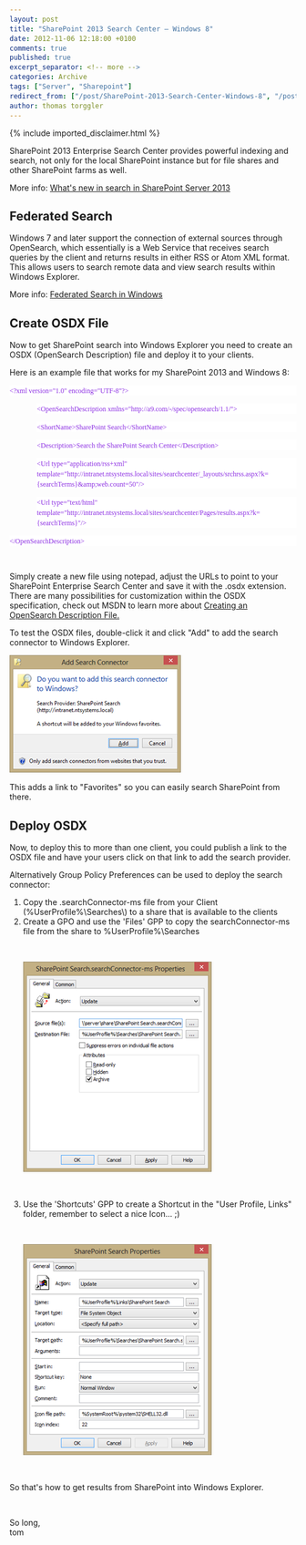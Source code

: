 ```yaml
---
layout: post
title: "SharePoint 2013 Search Center – Windows 8"
date: 2012-11-06 12:18:00 +0100
comments: true
published: true
excerpt_separator: <!-- more -->
categories: Archive
tags: ["Server", "Sharepoint"]
redirect_from: ["/post/SharePoint-2013-Search-Center-Windows-8", "/post/sharepoint-2013-search-center-windows-8"]
author: thomas torggler
---
```

<!-- more -->
{% include imported_disclaimer.html %}
<p>SharePoint 2013 Enterprise Search Center provides powerful indexing and search, not only for the local SharePoint instance but for file shares and other SharePoint farms as well.</p>
<p>More info: <a href="http://technet.microsoft.com/en-us/library/ee667266(v=office.15)">What's new in search in SharePoint Server 2013</a></p>
<h2>Federated Search</h2>
<p>Windows 7 and later support the connection of external sources through OpenSearch, which essentially is a Web Service that receives search queries by the client and returns results in either RSS or Atom XML format. This allows users to search remote data and view search results within Windows Explorer.</p>
<p>More info: <a href="http://msdn.microsoft.com/en-us/library/dd742958(v=VS.85).aspx">Federated Search in Windows</a></p>
<h2>Create OSDX File</h2>
<p>Now to get SharePoint search into Windows Explorer you need to create an OSDX (OpenSearch Description) file and deploy it to your clients.</p>
<p>Here is an example file that works for my SharePoint 2013 and Windows 8:</p>
<p style="background: white;"><span style="color: blueviolet; font-family: Lucida Console; font-size: 9pt;">&lt;?xml version="1.0" encoding="UTF-8"?&gt; </span></p>
<p style="background: white; margin-left: 36pt;"><span style="color: blueviolet; font-family: Lucida Console; font-size: 9pt;">&lt;OpenSearchDescription xmlns="http://a9.com/-/spec/opensearch/1.1/"&gt; </span></p>
<p style="background: white; margin-left: 36pt;"><span style="color: blueviolet; font-family: Lucida Console; font-size: 9pt;">&lt;ShortName&gt;SharePoint Search&lt;/ShortName&gt; </span></p>
<p style="background: white; margin-left: 36pt;"><span style="color: blueviolet; font-family: Lucida Console; font-size: 9pt;">&lt;Description&gt;Search the SharePoint Search Center&lt;/Description&gt; </span></p>
<p style="background: white; margin-left: 36pt;"><span style="color: blueviolet; font-family: Lucida Console; font-size: 9pt;">&lt;Url type="application/rss+xml" template="http://intranet.ntsystems.local/sites/searchcenter/_layouts/srchrss.aspx?k={searchTerms}&amp;amp;web.count=50"/&gt; </span></p>
<p style="background: white; margin-left: 36pt;"><span style="color: blueviolet; font-family: Lucida Console; font-size: 9pt;">&lt;Url type="text/html" template="http://intranet.ntsystems.local/sites/searchcenter/Pages/results.aspx?k={searchTerms}"/&gt; </span></p>
<p style="background: white;"><span style="color: blueviolet; font-family: Lucida Console; font-size: 9pt;">&lt;/OpenSearchDescription&gt; </span></p>
<p>&nbsp;</p>
<p>Simply create a new file using notepad, adjust the URLs to point to your SharePoint Enterprise Search Center and save it with the .osdx extension.<br />There are many possibilities for customization within the OSDX specification, check out MSDN to learn more about <a href="http://msdn.microsoft.com/en-us/library/dd742951(v=VS.85).aspx">Creating an OpenSearch Description File.</a></p>
<p>To test the OSDX files, double-click it and click "Add" to add the search connector to Windows Explorer.</p>
<p><img src="/assets/110612_1126_SharePoint21.png" alt="" /></p>
<p>This adds a link to "Favorites" so you can easily search SharePoint from there.</p>
<h2>Deploy OSDX</h2>
<p>Now, to deploy this to more than one client, you could publish a link to the OSDX file and have your users click on that link to add the search provider.</p>
<p>Alternatively Group Policy Preferences can be used to deploy the search connector:</p>
<ol>
<li>Copy the .searchConnector-ms file from your Client (%UserProfile%\Searches\) to a share that is available to the clients</li>
<li>
<div>Create a GPO and use the 'Files' GPP to copy the searchConnector-ms file from the share to %UserProfile%\Searches</div>
<p>&nbsp;</p>
<p><img src="/assets/110612_1126_SharePoint22.png" alt="" /></p>
<p>&nbsp;</p>
</li>
<li>
<div>Use the 'Shortcuts' GPP to create a Shortcut in the "User Profile, Links" folder, remember to select a nice Icon&hellip; ;)</div>
<p>&nbsp;</p>
<p><img src="/assets/110612_1126_SharePoint23.png" alt="" /></p>
<p>&nbsp;</p>
</li>
</ol>
<p>So that's how to get results from SharePoint into Windows Explorer.</p>
<p>&nbsp;</p>
<p>So long, <br />tom</p>

